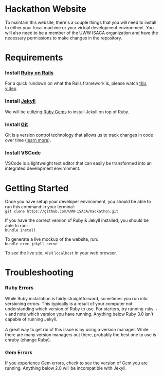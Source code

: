 # Hackathon Website

To maintain this website, there's a couple things that you will need to install to either your local machine or your virtual development environment. You will also need to be a member of the UWW ISACA organization and have the necessary permissions to make changes in the repository. 

# Requirements

### Install [Ruby on Rails](https://www.ruby-lang.org/en/documentation/installation/)
For a quick rundown on what the Rails framework is, please watch [this video](https://www.youtube.com/watch?v=UYm0kfnRTJk). 

### Install [Jekyll](https://jekyllrb.com/docs/installation/)
We will be utilizing [Ruby Gems](https://medium.com/@morgannegagne/what-is-a-ruby-gem-1eec2684e68) to install Jekyll on top of Ruby.

### Install [Git](https://git-scm.com/downloads)
Git is a version control technology that allows us to track changes in code over time ([learn more](https://www.youtube.com/watch?v=hwP7WQkmECE)).

### Install [VSCode](https://code.visualstudio.com/)
VSCode is a lightweight text editor that can easily be transformed into an integrated development environment. 

# Getting Started

Once you have setup your developer environment, you should be able to run this command in your terminal: \
` git clone https://github.com/UWW-ISACA/hackathon.git `

If you have the correct version of Ruby & Jekyll installed, you should be able to run:\
` bundle install `

To generate a live mockup of the website, run:\
` bundle exec jekyll serve `

To see the live site, visit `localhost` in your web browser.

# Troubleshooting

### Ruby Errors

While Ruby installation is fairly straightforward, sometimes you run into versioning errors. This typically is a result of your computer not understanding which version of Ruby to use. For starters, try running `ruby -v` and note which version you have running. Anything below Ruby 3.0 isn't capable of running Jekyll.\
\
A great way to get rid of this issue is by using a version manager. While there are many version managers out there, probably the best one to use is chruby (change Ruby). 

### Gem Errors

If you experience Gem errors, check to see the version of Gem you are running. Anything below 2.0 will be incompatible with Jekyll.
